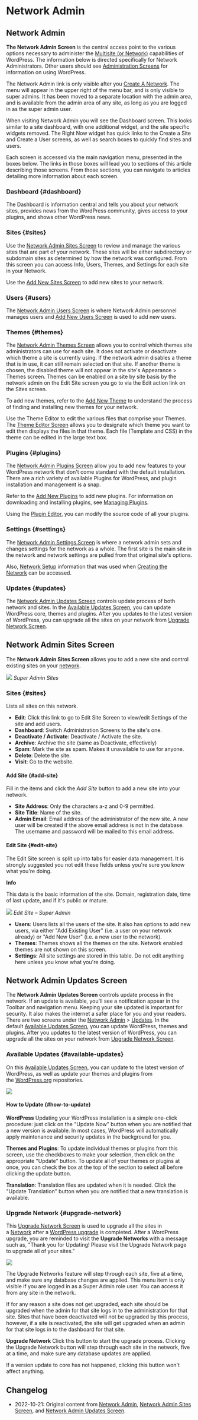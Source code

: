 # Network Admin

## Network Admin

**The Network Admin Screen** is the central access point to the various options necessary to administer the [Multisite (or Network)](https://wordpress.org/documentation/article/glossary#multisite) capabilities of WordPress. The information below is directed specifically for Network Administrators. Other users should see [Administration Screens](https://wordpress.org/documentation/article/administration-screens/) for information on using WordPress.

The Network Admin link is only visible after you [Create A Network](https://developer.wordpress.org/advanced-administration/multisite/create-network/). The menu will appear in the upper right of the menu bar, and is only visible to super admins. It has been moved to a separate location with the admin area, and is available from the admin area of any site, as long as you are logged in as the super admin user.

When visiting Network Admin you will see the Dashboard screen. This looks similar to a site dashboard, with one additional widget, and the site specific widgets removed. The Right Now widget has quick links to the Create a Site and Create a User screens, as well as search boxes to quickly find sites and users.

Each screen is accessed via the main navigation menu, presented in the boxes below. The links in those boxes will lead you to sections of this article describing those screens. From those sections, you can navigate to articles detailing more information about each screen.

### Dashboard {#dashboard}

The Dashboard is information central and tells you about your network sites, provides news from the WordPress community, gives access to your plugins, and shows other WordPress news.

### Sites {#sites}

Use the [Network Admin Sites Screen](https://wordpress.org/documentation/articles/network-admin-sites/screen) to review and manage the various sites that are part of your network. These sites will be either subdirectory or subdomain sites as determined by how the network was configured. From this screen you can access Info, Users, Themes, and Settings for each site in your Network.

Use the [Add New Sites Screen](https://developer.wordpress.org/advanced-administration/multisite/admin/#add-site) to add new sites to your network.

### Users {#users}

The [Network Admin Users Screen](https://codex.wordpress.org/Network_Admin_Users_Screen) is where Network Admin personnel manages users and [Add New Users Screen](https://codex.wordpress.org/Network_Admin_Users_Screen#Add_User) is used to add new users.

### Themes {#themes}

The [Network Admin Themes Screen](https://codex.wordpress.org/Network_Admin_Themes_Screen) allows you to control which themes site administrators can use for each site. It does not activate or deactivate which theme a site is currently using. If the network admin disables a theme that is in use, it can still remain selected on that site. If another theme is chosen, the disabled theme will not appear in the site's Appearance > Themes screen. Themes can be enabled on a site by site basis by the network admin on the Edit Site screen you go to via the Edit action link on the Sites screen.

To add new themes, refer to the [Add New Theme](https://codex.wordpress.org/Network_Admin_Themes_Screen#Add_New_Theme) to understand the process of finding and installing new themes for your network.

Use the Theme Editor to edit the various files that comprise your Themes. The [Theme Editor Screen](https://codex.wordpress.org/Network_Admin_Themes_Screen#Theme_Editor) allows you to designate which theme you want to edit then displays the files in that theme. Each file (Template and CSS) in the theme can be edited in the large text box.

### Plugins {#plugins}

The [Network Admin Plugins Screen](https://codex.wordpress.org/Network_Admin_Plugins_Screen) allow you to add new features to your WordPress network that don't come standard with the default installation. There are a rich variety of available Plugins for WordPress, and plugin installation and management is a snap.

Refer to the [Add New Plugins](https://codex.wordpress.org/Network_Admin_Plugins_Screen#Add_New_Plugins) to add new plugins. For information on downloading and installing plugins, see [Managing Plugins](https://wordpress.org/documentation/article/manage-plugins/).

Using the [Plugin Editor](https://codex.wordpress.org/Network_Admin_Plugins_Screen#Plugin_Editor), you can modify the source code of all your plugins.

### Settings {#settings}

The [Network Admin Settings Screen](https://wordpress.org/documentation/article/network-admin-settings-screen/) is where a network admin sets and changes settings for the network as a whole. The first site is the main site in the network and network settings are pulled from that original site's options.

Also, [Network Setup](https://wordpress.org/documentation/article/network-admin-settings-screen/) information that was used when [Creating the Network](https://developer.wordpress.org/advanced-administration/multisite/create-network/) can be accessed.

### Updates {#updates}

The [Network Admin Updates Screen](https://developer.wordpress.org/advanced-administration/multisite/admin/) controls update process of both network and sites. In the [Available Updates Screen](https://developer.wordpress.org/advanced-administration/multisite/admin/#available-updates), you can update WordPress core, themes and plugins. After you updates to the latest version of WordPress, you can upgrade all the sites on your network from [Upgrade Network Screen](https://wordpress.org/documentation/article/network-admin-updates-screen/#upgrade-network).  

## Network Admin Sites Screen

The **Network Admin Sites Screen** allows you to add a new site and control existing sites on your [network](https://wordpress.org/documentation/article/glossary#network).

[![](https://i1.wp.com/wordpress.org/support/files/2019/02/superadmin-sites.png?fit=1277%2C443&ssl=1)](https://wordpress.org/documentation/superadmin-sites-2/)
_Super Admin Sites_

### Sites {#sites}

Lists all sites on this network.  
- **Edit**: Click this link to go to Edit Site Screen to view/edit Settings of the site and add users.  
- **Dashboard**: Switch Administration Screens to the site's one.  
- **Deactivate / Activate**: Deactivate / Activate the site.  
- **Archive**: Archive the site (same as Deactivate, effectively)  
- **Spam**: Mark the site as spam. Makes it unavailable to use for anyone.  
- **Delete**: Delete the site.  
- **Visit**: Go to the website.

#### Add Site {#add-site}

Fill in the items and click the _Add Site_ button to add a new site into your network.

- **Site Address**: Only the characters a-z and 0-9 permitted.  
- **Site Title**: Name of the site.  
- **Admin Email**: Email address of the administrator of the new site. A new user will be created if the above email address is not in the database.  
The username and password will be mailed to this email address.

#### Edit Site {#edit-site}

The Edit Site screen is split up into tabs for easier data management. It is strongly suggested you not edit these fields unless you're sure you know what you're doing.

**Info**

This data is the basic information of the site. Domain, registration date, time of last update, and if it's public or mature.

[![](https://i2.wp.com/wordpress.org/support/files/2019/02/superadmin-sites-edit.png?fit=1277%2C633&ssl=1)](https://wordpress.org/documentation/superadmin-sites-edit/)
_Edit Site – Super Admin_

- **Users**: Users lists all the users of the site. It also has options to add new users, via either "Add Existing User" (i.e. a user on your network already) or "Add New User" (i.e. a new user to the network).
- **Themes**: Themes shows all the themes on the site. Network enabled themes are not shown on this screen.  
- **Settings**: All site settings are stored in this table. Do not edit anything here unless you know what you're doing.

## Network Admin Updates Screen

The **Network Admin Updates Screen** controls update process in the network. If an update is available, you'll see a notification appear in the Toolbar and navigation menu. Keeping your site updated is important for security. It also makes the internet a safer place for you and your readers. There are two screens under the [Network Admin](https://developer.wordpress.org/advanced-administration/multisite/admin/) > [Updates](https://developer.wordpress.org/advanced-administration/multisite/admin/#updates). In the default [Available Updates Screen](#available-updates), you can update WordPress, themes and plugins. After you updates to the latest version of WordPress, you can upgrade all the sites on your network from [Upgrade Network Screen](#upgrade-nework).

### Available Updates {#available-updates}

On this [Available Updates Screen](#available-updates), you can update to the latest version of WordPress, as well as update your themes and plugins from the [WordPress.org](https://wordpress.org/) repositories.

[![](https://wordpress.org/documentation/files/2019/04/network-available-updates-1024x590.png)](https://wordpress.org/documentation/files/2019/04/network-available-updates.png)

#### How to Update {#how-to-update}

**WordPress** Updating your WordPress installation is a simple one-click procedure: just click on the "Update Now" button when you are notified that a new version is available. In most cases, WordPress will automatically apply maintenance and security updates in the background for you.

**Themes and Plugins**: To update individual themes or plugins from this screen, use the checkboxes to make your selection, then click on the appropriate "Update" button. To update all of your themes or plugins at once, you can check the box at the top of the section to select all before clicking the update button.

**Translation**: Translation files are updated when it is needed. Click the "Update Translation" button when you are notified that a new translation is available.

### Upgrade Network {#upgrade-network}

This [Upgrade Network Screen](#upgrade-network) is used to upgrade all the sites in a [Network](https://wordpress.org/documentation/article/glossary#network) after a [WordPress upgrade](#available-updates) is completed. After a WordPress upgrade, you are reminded to visit the **Upgrade Networks** with a message such as, "Thank you for Updating! Please visit the Upgrade Network page to upgrade all of your sites."

[![](https://i1.wp.com/wordpress.org/support/files/2019/04/superadmin-update.png?fit=1024%2C584&ssl=1)](https://wordpress.org/documentation/files/2019/04/superadmin-update.png)

The Upgrade Networks feature will step through each site, five at a time, and make sure any database changes are applied. This menu item is only visible if you are logged in as a Super Admin role user. You can access it from any site in the network.

If for any reason a site does not get upgraded, each site should be upgraded when the admin for that site logs in to the administration for that site. Sites that have been deactivated will not be upgraded by this process, however, if a site is reactivated, the site will get upgraded when an admin for that site logs in to the dashboard for that site.

**Upgrade Network** Click this button to start the upgrade process. Clicking the Upgrade Network button will step through each site in the network, five at a time, and make sure any database updates are applied.

If a version update to core has not happened, clicking this button won't affect anything.

## Changelog

- 2022-10-21: Original content from [Network Admin](https://wordpress.org/documentation/article/network-admin/), [Network Admin Sites Screen](https://wordpress.org/documentation/article/network-admin-sites-screen/), and [Network Admin Updates Screen](https://wordpress.org/documentation/article/network-admin-updates-screen/).

